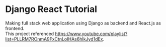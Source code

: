 # Django React Tutorial
Making full stack web application using Django as backend and React.js as frontend.  
This project referenced https://www.youtube.com/playlist?list=PLLRM7ROnmA9FxCtnLoIHAs6hIkJyd1dEx.
